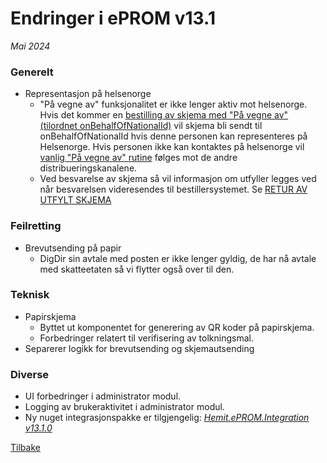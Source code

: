# Endringer i ePROM v13.1
*Mai 2024*

### Generelt
- Representasjon på helsenorge
  - "På vegne av" funksjonalitet er ikke lenger aktiv mot helsenorge.  
    Hvis det kommer en [bestilling av skjema med "På vegne av" (tilordnet onBehalfOfNationalId)](../BestillingAvSkjemaV2) vil skjema bli sendt til onBehalfOfNationalId hvis denne personen kan representeres på Helsenorge. Hvis personen ikke kan kontaktes på helsenorge vil [vanlig "På vegne av" rutine](../PaVegneAvFlyt) følges mot de andre distribueringskanalene.
  - Ved besvarelse av skjema så vil informasjon om utfyller legges ved når besvarelsen videresendes til bestillersystemet. Se [RETUR AV UTFYLT SKJEMA](../ReturAvUtfyltSkjema)

### Feilretting
- Brevutsending på papir
  - DigDir sin avtale med posten er ikke lenger gyldig, de har nå avtale med skatteetaten så vi flytter også over til den.

### Teknisk
- Papirskjema
  - Byttet ut komponentet for generering av QR koder på papirskjema.
  - Forbedringer relatert til verifisering av tolkningsmal.
- Separerer logikk for brevutsending og skjemautsending  

### Diverse
- UI forbedringer i administrator modul.
- Logging av brukeraktivitet i administrator modul.
- Ny nuget integrasjonspakke er tilgjengelig: [*Hemit.ePROM.Integration v13.1.0*](https://dev.azure.com/hemit/Hemit%20offentlig/_artifacts/feed/Hemit_public_packages/NuGet/Hemit.ePROM.Integration/overview/13.1.0)


[Tilbake](./Releaselist) 